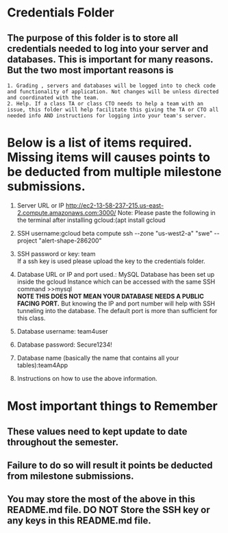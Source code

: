 # Credentials Folder

## The purpose of this folder is to store all credentials needed to log into your server and databases. This is important for many reasons. But the two most important reasons is
    1. Grading , servers and databases will be logged into to check code and functionality of application. Not changes will be unless directed and coordinated with the team.
    2. Help. If a class TA or class CTO needs to help a team with an issue, this folder will help facilitate this giving the TA or CTO all needed info AND instructions for logging into your team's server. 


# Below is a list of items required. Missing items will causes points to be deducted from multiple milestone submissions.

1. Server URL or IP   http://ec2-13-58-237-215.us-east-2.compute.amazonaws.com:3000/
Note: Please paste the following in the terminal after installing gcloud:(apt install gcloud
2. SSH username:gcloud beta compute ssh --zone "us-west2-a" "swe" --project "alert-shape-286200" 
3. SSH password or key: team 
    <br> If a ssh key is used please upload the key to the credentials folder.
4. Database URL or IP and port used.: MySQL Database has been set up inside the gcloud Instance which can be accessed with the same SSH command >>mysql
    <br><strong> NOTE THIS DOES NOT MEAN YOUR DATABASE NEEDS A PUBLIC FACING PORT.</strong> But knowing the IP and port number will help with SSH tunneling into the database. The default port is more than sufficient for this class.
5. Database username: team4user
6. Database password: Secure1234!

7. Database name (basically the name that contains all your tables):team4App
8. Instructions on how to use the above information.

# Most important things to Remember
## These values need to kept update to date throughout the semester. <br>
## <strong>Failure to do so will result it points be deducted from milestone submissions.</strong><br>
## You may store the most of the above in this README.md file. DO NOT Store the SSH key or any keys in this README.md file.
